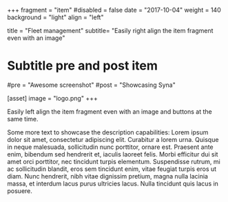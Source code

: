 +++
fragment = "item"
#disabled = false
date = "2017-10-04"
weight = 140
background = "light"
align = "left"

title = "Fleet management"
subtitle= "Easily right align the item fragment even with an image"

# Subtitle pre and post item
#pre = "Awesome screenshot"
#post = "Showcasing Syna"

[asset]
  image = "logo.png"
+++

Easily left align the item fragment even with an image and buttons at the same time.

Some more text to showcase the description capabilities:
Lorem ipsum dolor sit amet, consectetur adipiscing elit.
Curabitur a lorem urna.
Quisque in neque malesuada, sollicitudin nunc porttitor, ornare est.
Praesent ante enim, bibendum sed hendrerit et, iaculis laoreet felis.
Morbi efficitur dui sit amet orci porttitor, nec tincidunt turpis elementum.
Suspendisse rutrum, mi ac sollicitudin blandit, eros sem tincidunt enim, vitae feugiat turpis eros ut diam.
Nunc hendrerit, nibh vitae dignissim pretium, magna nulla lacinia massa, et interdum lacus purus ultricies lacus.
Nulla tincidunt quis lacus in posuere.